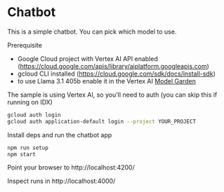 # Chatbot

This is a simple chatbot. You can pick which model to use.

Prerequisite

- Google Cloud project with Vertex AI API enabled (https://cloud.google.com/apis/library/aiplatform.googleapis.com)
- gcloud CLI installed (https://cloud.google.com/sdk/docs/install-sdk)
- to use Llama 3.1 405b enable it in the Vertex AI [Model Garden](https://console.cloud.google.com/vertex-ai/publishers/meta/model-garden/llama3-405b-instruct-maas)

The sample is using Vertex AI, so you'll need to auth (you can skip this if running on IDX)

```bash
gcloud auth login
gcloud auth application-default login --project YOUR_PROJECT
```

Install deps and run the chatbot app

```bash
npm run setup
npm start
```

Point your browser to http://localhost:4200/

Inspect runs in http://localhost:4000/
